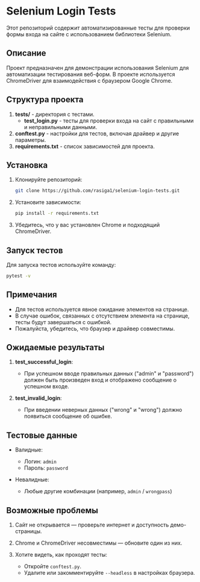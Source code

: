
# Selenium Login Tests

Этот репозиторий содержит автоматизированные тесты для проверки формы входа на сайте с использованием библиотеки Selenium.

## Описание

Проект предназначен для демонстрации использования Selenium для автоматизации тестирования веб-форм. В проекте используется ChromeDriver для взаимодействия с браузером Google Chrome.

## Структура проекта

1. **tests/** - директория с тестами.
   - **test_login.py** - тесты для проверки входа на сайт с правильными и неправильными данными.
2. **conftest.py** - настройки для тестов, включая драйвер и другие параметры.
3. **requirements.txt** - список зависимостей для проекта.

## Установка

1. Клонируйте репозиторий:
   ```bash
   git clone https://github.com/rasiga1/selenium-login-tests.git


2. Установите зависимости:

   ```bash
   pip install -r requirements.txt
   ```
3. Убедитесь, что у вас установлен Chrome и подходящий ChromeDriver.

## Запуск тестов

Для запуска тестов используйте команду:

```bash
pytest -v
```

## Примечания

* Для тестов используется явное ожидание элементов на странице.
* В случае ошибок, связанных с отсутствием элемента на странице, тесты будут завершаться с ошибкой.
* Пожалуйста, убедитесь, что браузер и драйвер совместимы.

## Ожидаемые результаты

1. **test\_successful\_login**:

   * При успешном вводе правильных данных ("admin" и "password") должен быть произведен вход и отображено сообщение о успешном входе.

2. **test\_invalid\_login**:

   * При введении неверных данных ("wrong" и "wrong") должно появиться сообщение об ошибке.

## Тестовые данные

* Валидные:

  * Логин: `admin`
  * Пароль: `password`
* Невалидные:

  * Любые другие комбинации (например, `admin` / `wrongpass`)

## Возможные проблемы

1. Сайт не открывается — проверьте интернет и доступность демо-страницы.
2. Chrome и ChromeDriver несовместимы — обновите один из них.
3. Хотите видеть, как проходят тесты:

   * Откройте `conftest.py`.
   * Удалите или закомментируйте `--headless` в настройках браузера.

```
